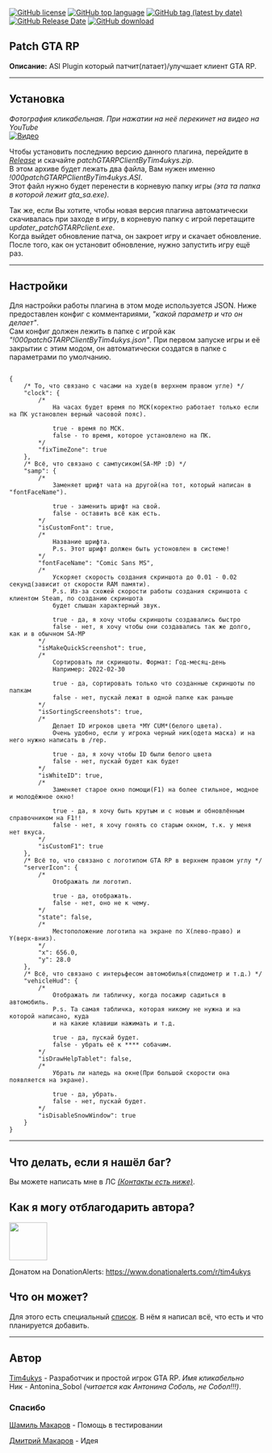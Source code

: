 [![GitHub license](https://img.shields.io/github/license/Tim4ukys/patchGTARPClient)](https://github.com/Tim4ukys/patchGTARPClient/blob/main/LICENSE)
[![GitHub top language](https://img.shields.io/github/languages/top/Tim4ukys/patchGTARPClient)](https://github.com/Tim4ukys/patchGTARPClient/search?l=c%2B%2B)
[![GitHub tag (latest by date)](https://img.shields.io/github/v/tag/Tim4ukys/patchGTARPClient?label=version)](https://github.com/Tim4ukys/patchGTARPClient/releases/latest)
[![GitHub Release Date](https://img.shields.io/github/release-date/Tim4ukys/patchGTARPClient)](https://github.com/Tim4ukys/patchGTARPClient/releases)
[![GitHub download](https://img.shields.io/github/downloads/tim4ukys/patchGTARPClient/total.svg?label=Total%20download)](https://github.com/Tim4ukys/patchGTARPClient/releases/latest)

## Patch GTA RP

__Описание:__ ASI Plugin который патчит(латает)/улучшает клиент GTA RP.

---
## Установка

*Фотография кликабельная. При нажатии на неё перекинет на видео на YouTube*</br>
[![Видео](https://img.youtube.com/vi/YC9oGw_tunQ/0.jpg)](https://www.youtube.com/watch?v=YC9oGw_tunQ)


Чтобы установить последнию версию данного плагина, перейдите в [_Release_](https://github.com/Tim4ukys/patchGTARPClient/releases/latest) и скачайте _patchGTARPClientByTim4ukys.zip_.</br> 
В этом архиве будет лежать два файла, Вам нужен именно _!000patchGTARPClientByTim4ukys.ASI_.</br>
Этот файл нужно будет перенести в корневую папку игры *(эта та папка в которой лежит gta_sa.exe)*.

Так же, если Вы хотите, чтобы новая версия плагина автоматически скачивалась при заходе в игру, в корневую папку с игрой перетащите *updater_patchGTARPclient.exe*.</br>
Когда выйдет обновление патча, он закроет игру и скачает обновление. После того, как он установит обновление, нужно запустить игру ещё раз.

---
## Настройки

Для настройки работы плагина в этом моде используется JSON. Ниже предоставлен конфиг с комментариями, _"какой параметр и что он делает"_.</br>
Сам конфиг должен лежить в папке с игрой как _"!000patchGTARPClientByTim4ukys.json"_. При первом запуске игры и её закрытии с этим модом, он автоматически создатся в папке с параметрами по умолчанию.

```json5

{
    /* То, что связано с часами на худе(в верхнем правом угле) */
    "clock": {
        /*
            На часах будет время по МСК(коректно работает только если на ПК установлен верный часовой пояс).

            true - время по МСК.
            false - то время, которое установлено на ПК. 
        */
        "fixTimeZone": true
    },
    /* Всё, что связано с сампусиком(SA-MP :D) */
    "samp": {
        /*
            Заменяет шрифт чата на другой(на тот, который написан в "fontFaceName").

            true - заменить шрифт на свой.
            false - оставить всё как есть. 
        */
        "isCustomFont": true,
        /*
            Название шрифта.
            P.s. Этот шрифт должен быть устоновлен в системе!
        */
        "fontFaceName": "Comic Sans MS",
        /*
            Ускоряет скорость создания скриншота до 0.01 - 0.02 секунд(зависит от скорости RAM памяти).
            P.s. Из-за схожей скорости работы создания скриншота с клиентом Steam, по созданию скриншота
            будет слышан характерный звук.
            
            true - да, я хочу чтобы скриншоты создавались быстро
            false - нет, я хочу чтобы они создавались так же долго, как и в обычном SA-MP
        */
        "isMakeQuickScreenshot": true,
        /*
            Сортировать ли скриншоты. Формат: Год-месяц-день
            Например: 2022-02-30

            true - да, сортировать только что созданные скриншоты по папкам
            false - нет, пускай лежат в одной папке как раньше
        */
        "isSortingScreenshots": true,
        /*
            Делает ID игроков цвета *MY CUM*(белого цвета).
            Очень удобно, если у игрока черный ник(одета маска) и на него нужно написать в /rep.

            true - да, я хочу чтобы ID были белого цвета
            false - нет, пускай будет как будет
        */
        "isWhiteID": true,
        /*
            Заменяет старое окно помощи(F1) на более стильное, модное и молодёжное окно!

            true - да, я хочу быть крутым и с новым и обновлённым справочником на F1!!
            false - нет, я хочу гонять со старым окном, т.к. у меня нет вкуса.
        */
        "isCustomF1": true
    },
    /* Всё то, что связано с логотипом GTA RP в верхнем правом углу */
    "serverIcon": {
        /*
            Отображать ли логотип.

            true - да, отображать.
            false - нет, оно не к чему.
        */
        "state": false,
        /*
            Местоположение логотипа на экране по X(лево-право) и Y(верх-вниз).
        */
        "x": 656.0,
        "y": 28.0
    },
    /* Всё, что связано с интерьфесом автомобилья(спидометр и т.д.) */
    "vehicleHud": {
        /*
            Отображать ли табличку, когда посажир садиться в автомобиль.
            P.s. Та самая табличка, которая никому не нужна и на которой написано, куда
            и на какие клавиши нажимать и т.д.

            true - да, пускай будет.
            false - убрать её к **** собачим.
        */
        "isDrawHelpTablet": false,
        /* 
            Убрать ли наледь на окне(При большой скорости она появляется на экране).

            true - да, убрать.
            false - нет, пускай будет.
        */
        "isDisableSnowWindow": true
    }
}

```

---
## Что делать, если я нашёл баг?

Вы можете написать мне в ЛС [_(Контакты есть ниже)_](#Автор).

## Как я могу отблагодарить автора?

<img src="https://www.donationalerts.com/img/header/logo.svg" width="75" height="75">

Донатом на DonationAlerts: https://www.donationalerts.com/r/tim4ukys

## Что он может?

Для этого есть специальный [список](./CHANGE.md). В нём я написал всё, что есть и что планируется добавить.

---
## Автор

[Tim4ukys](https://vk.com/tim4ukys) - Разработчик и простой игрок GTA RP. *Имя кликабельно*</br>
Ник - Antonina_Sobol _(читается как Антонина Соболь, не Собол!!!)_.

### Спасибо

[Шамиль Макаров](https://vk.com/markeazz) - Помощь в тестировании

[Дмитрий Макаров](https://vk.com/molodoy_diman) - Идея
